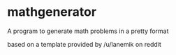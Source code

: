 # mathgenerator
A program to generate math problems in a pretty format

based on a template provided by /u/lanemik on reddit

